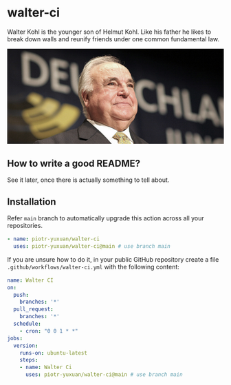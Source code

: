 # walter-ci

Walter Kohl is the younger son of Helmut Kohl. Like his father he
likes to break down walls and reunify friends under one common
fundamental law.

![](./doc/helmut-kohl-1.jpg)

## How to write a good README?

See it later, once there is actually something to tell about.

## Installation

Refer `main` branch to automatically upgrade this action across all
your repositories.

``` yaml
- name: piotr-yuxuan/walter-ci
  uses: piotr-yuxuan/walter-ci@main # use branch main
```

If you are unsure how to do it, in your public GitHub repository
create a file `.github/workflows/walter-ci.yml` with the following
content:

``` yaml
name: Walter CI
on:
  push:
    branches: '*'
  pull_request:
    branches: '*'
  schedule:
    - cron: "0 0 1 * *"
jobs:
  version:
    runs-on: ubuntu-latest
    steps:
    - name: Walter Ci
      uses: piotr-yuxuan/walter-ci@main # use branch main
```
